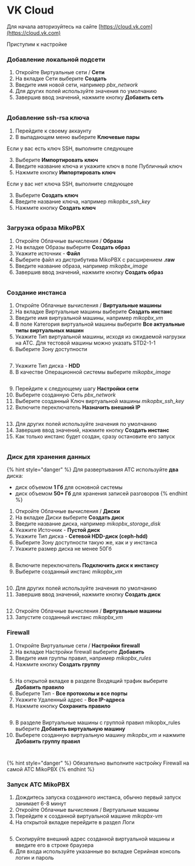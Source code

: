 # VK Cloud

Для начала авторизуйтесь на сайте [https://cloud.vk.com](https://cloud.vk.com)

Приступим к настройке

### **Добавление локальной подсети**

1. Откройте Виртуальные сети / **Сети**
2. На вкладке Сети выберите **Создать**
3. Введите имя новой сети, например _pbx\_network_
4. Для других полей используйте значения по умолчанию
5. Завершив ввод значений, нажмите кнопку **Добавить сеть**

<figure><img src="../../.gitbook/assets/MikoPBXvkCloudInstallation_1.png" alt=""><figcaption></figcaption></figure>

### **Добавление ssh-rsa ключа**

1. Перейдите к своему аккаунту
2. В выпадающем меню выберите **Ключевые пары**

Если у вас есть ключ SSH, выполните следующее

3. Выберите **Импортировать ключ**
4. Введите название ключа и укажите ключ в поле Публичный ключ
5. Нажмите кнопку **Импортировать ключ**

Если у вас нет ключа SSH, выполните следующее

3. Выберите **Создать ключ**
4. Введите название ключа, например _mikopbx\_ssh\_key_
5. Нажмите кнопку **Создать ключ**

<figure><img src="../../.gitbook/assets/MikoPBXvkCloudInstallation_2.png" alt=""><figcaption></figcaption></figure>

### **Загрузка образа MikoPBX**

1. Откройте Облачные вычисления / **Образы**
2. На вкладке Образы выберите **Создать образ**
3. Укажите источник - **Файл**
4. Выберите файл из дистрибутива MikoPBX с расширением **.raw**
5. Введите название образа, например _mikopbx\_image_
6. Завершив ввод значений, нажмите кнопку **Создать образ**

<figure><img src="../../.gitbook/assets/MikoPBXvkCloudInstallation_3.png" alt=""><figcaption></figcaption></figure>

### **Создание инстанса**

1. Откройте Облачные вычисления / **Виртуальные машины**
2. На вкладке Виртуальные машины выберите **Создать инстанс**
3. Введите имя виртуальной машины, например _mikopbx\_vm_
4. В поле Категория виртуальной машины выберите **Все актуальные типы виртуальных машин**
5. Укажите Тип виртуальной машины, исходя из ожидаемой нагрузки на АТС. Для тестовой машины можно указать STD2-1-1
6. Выберите Зону доступности

<figure><img src="../../.gitbook/assets/MikoPBXvkCloudInstallation_4.png" alt=""><figcaption></figcaption></figure>

7. Укажите Тип диска - **HDD**
8. В качестве Операционной системы выберите _mikopbx\_image_

<figure><img src="../../.gitbook/assets/MikoPBXvkCloudInstallation_5.png" alt=""><figcaption></figcaption></figure>

9. Перейдите к следующему шагу **Настройки сети**
10. Выберите созданную Сеть _pbx\_network_
11. Выберите созданный Ключ виртуальной машины _mikopbx\_ssh\_key_
12. Включите переключатель **Назначить внешний IP**

<figure><img src="../../.gitbook/assets/MikoPBXvkCloudInstallation_6.png" alt=""><figcaption></figcaption></figure>

13. Для других полей используйте значения по умолчанию
14. Завершив ввод значений, нажмите кнопку **Создать инстанс**
15. Как только инстанс будет создан, сразу остановите его запуск

<figure><img src="../../.gitbook/assets/MikoPBXvkCloudInstallation_7.png" alt=""><figcaption></figcaption></figure>

### **Диск для хранения данных**

{% hint style="danger" %}
Для развертывания АТС используйте **два** диска:

* диск объемом **1 Гб** для основной системы
* диск объемом **50+ Гб** для хранения записей разговоров
{% endhint %}

1. Откройте Облачные вычисления / **Диски**
2. На вкладке Диски выберите **Создать диск**
3. Введите название диска, например _mikopbx\_storage\_disk_
4. Укажите Источник - **Пустой диск**
5. Укажите Тип диска - **Сетевой HDD-диск (ceph-hdd)**
6. Выберите Зону доступности такую же, как и у инстанса
7. Укажите размер диска не менее 50Гб

<figure><img src="../../.gitbook/assets/MikoPBXvkCloudInstallation_8.png" alt=""><figcaption></figcaption></figure>

8. Включите переключатель **Подключить диск к инстансу**
9. Выберите созданный инстанс _mikopbx\_vm_

<figure><img src="../../.gitbook/assets/MikoPBXvkCloudInstallation_9.png" alt=""><figcaption></figcaption></figure>

10. Для других полей используйте значения по умолчанию
11. Завершив ввод значений, нажмите кнопку **Создать диск**

<figure><img src="../../.gitbook/assets/MikoPBXvkCloudInstallation_10.png" alt=""><figcaption></figcaption></figure>

12. Откройте Облачные вычисления / **Виртуальные машины**
13. Запустите созданный инстанс _mikopbx\_vm_

### **Firewall**

1. Откройте Виртуальные сети / **Настройки firewall**
2. На вкладке Настройки firewall выберите **Добавить**
3. Введите имя группы правил, например _mikopbx\_rules_
4. Нажмите кнопку **Создать группу**

<figure><img src="../../.gitbook/assets/MikoPBXvkCloudInstallation_11.png" alt=""><figcaption></figcaption></figure>

5. На открытой вкладке в разделе Входящий трафик выберите **Добавить правило**
6. Выберите Тип - **Все протоколы и все порты**
7. Укажите Удаленный адрес - **Все IP-адреса**
8. Нажмите кнопку **Сохранить правило**

<figure><img src="../../.gitbook/assets/MikoPBXvkCloudInstallation_12.png" alt=""><figcaption></figcaption></figure>

9. В разделе Виртуальные машины с группой правил mikopbx\_rules выберите **Добавить виртуальную машину**
10. Выберете созданную виртуальную машину _mikopbx\_vm_ и нажмите **Добавить группу правил**

<figure><img src="../../.gitbook/assets/MikoPBXvkCloudInstallation_13.png" alt=""><figcaption></figcaption></figure>

<figure><img src="../../.gitbook/assets/MikoPBXvkCloudInstallation_14.png" alt=""><figcaption></figcaption></figure>

{% hint style="danger" %}
Обязательно выполните настройку Firewall на самой АТС MikoPBX
{% endhint %}

### **Запуск АТС MikoPBX**

1. Дождитесь запуска созданного инстанса, обычно первый запуск занимает 6-8 минут
2. Откройте Облачные вычисления / Виртуальные машины
3. Перейдите к созданной виртуальной машине _mikopbx-vm_
4. На открытой вкладке перейдите в раздел Логи

<figure><img src="../../.gitbook/assets/MikoPBXvkCloudInstallation_15.png" alt=""><figcaption></figcaption></figure>

5. Скопируйте внешний адрес созданной виртуальной машины и введите его в строке браузера
6. Для входа используйте указанные во вкладке Серийная консоль логин и пароль

<figure><img src="../../.gitbook/assets/MikoPBXvkCloudInstallation_16.png" alt=""><figcaption></figcaption></figure>
